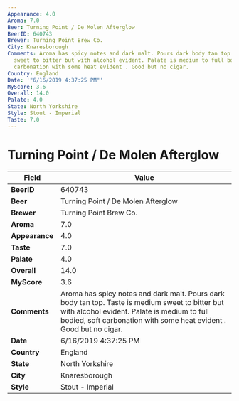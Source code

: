 ```yaml
---
Appearance: 4.0
Aroma: 7.0
Beer: Turning Point / De Molen Afterglow
BeerID: 640743
Brewer: Turning Point Brew Co.
City: Knaresborough
Comments: Aroma has spicy notes and dark malt. Pours dark body tan top. Taste is medium
  sweet to bitter but with alcohol evident. Palate is medium to full bodied, soft
  carbonation with some heat evident . Good but no cigar.
Country: England
Date: '"6/16/2019 4:37:25 PM"'
MyScore: 3.6
Overall: 14.0
Palate: 4.0
State: North Yorkshire
Style: Stout - Imperial
Taste: 7.0
---
```


# Turning Point / De Molen Afterglow

| Field         | Value |
|---------------|-------|
| **BeerID** | 640743 |
| **Beer** | Turning Point / De Molen Afterglow |
| **Brewer** | Turning Point Brew Co. |
| **Aroma** | 7.0 |
| **Appearance** | 4.0 |
| **Taste** | 7.0 |
| **Palate** | 4.0 |
| **Overall** | 14.0 |
| **MyScore** | 3.6 |
| **Comments** | Aroma has spicy notes and dark malt. Pours dark body tan top. Taste is medium sweet to bitter but with alcohol evident. Palate is medium to full bodied, soft carbonation with some heat evident . Good but no cigar. |
| **Date** | 6/16/2019 4:37:25 PM |
| **Country** | England |
| **State** | North Yorkshire |
| **City** | Knaresborough |
| **Style** | Stout - Imperial |
